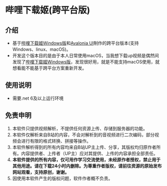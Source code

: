 # 哔哩下载姬(跨平台版)

## 介绍

- 基于[哔哩下载姬Windows版](https://github.com/leiurayer/downkyi)和[Avalonia UI](https://github.com/AvaloniaUI/Avalonia)制作的跨平台版本(支持Windows、linux、macOS)。
- 开发这个版本目的是由于本人日常使用macOS，当我想下载up视频是偶然间发现了[哔哩下载姬Windows版](https://github.com/leiurayer/downkyi)，发现很好用，就是不能支持macOS使用，就想看能不能基于跨平台方案重新开发。


## 使用说明
- 需要.net 6及以上运行环境

## 免责申明

1. 本软件只提供视频解析，不提供任何资源上传、存储到服务器的功能。
2. 本软件仅解析来自B站的内容，不会对解析到的音视频进行二次编码，部分视频会进行有限的格式转换、拼接等操作。
3. 本软件解析得到的所有内容均来自B站UP主上传、分享，其版权均归原作者所有。内容提供者、上传者（UP主）应对其提供、上传的内容承担全部责任。
4. **本软件提供的所有内容，仅可用作学习交流使用，未经原作者授权，禁止用于其他用途。请在下载24小时内删除。为尊重作者版权，请前往资源的原始发布网站观看，支持原创，谢谢。**
5. 因使用本软件产生的版权问题，软件作者概不负责。